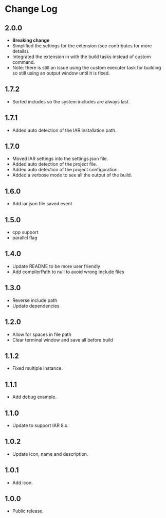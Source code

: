 # Change Log

## 2.0.0
  - **Breaking change**
  - Simplified the settings for the extension (see contributes for more details).
  - Integrated the extension in with the build tasks instead of custom command.
  - Note: there is still an issue using the custom executer task for building so still using an output window until it is fixed.
 
## 1.7.2
  - Sorted includes so the system includes are always last.
 
## 1.7.1
  - Added auto detection of the IAR installation path.
 
## 1.7.0
  - Moved IAR settings into the settings.json file.
  - Added auto detection of the project file.
  - Added auto detection of the project configuration.
  - Added a verbose mode to see all the output of the build. 

## 1.6.0
  - Add iar.json file saved event 
  
 ## 1.5.0
  - cpp support
  - parallel flag
  
## 1.4.0
  - Update README to be more user friendly
  - Add compilerPath to null to avoid wrong include files

## 1.3.0
  - Reverse include path 
  - Update dependencies

## 1.2.0
  - Allow for spaces in file path
  - Clear terminal window and save all before build

## 1.1.2
  - Fixed multiple instance.

## 1.1.1
  - Add debug example.
  
## 1.1.0
  - Update to support IAR 8.x.
  
## 1.0.2
  - Update icon, name and description.
  
## 1.0.1
  - Add icon.
  
## 1.0.0
  - Public release.